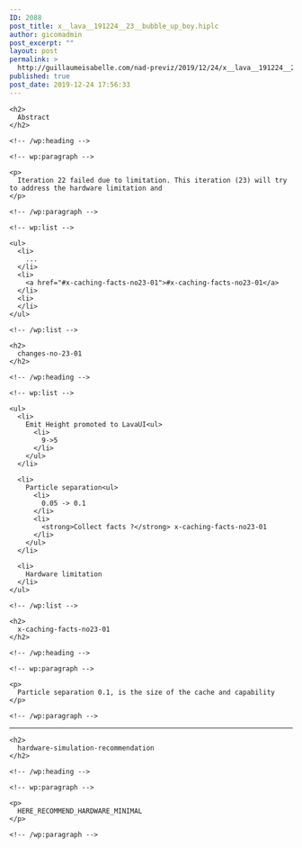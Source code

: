 ```yaml
---
ID: 2088
post_title: x__lava__191224__23__bubble_up_boy.hiplc
author: gicomadmin
post_excerpt: ""
layout: post
permalink: >
  http://guillaumeisabelle.com/nad-previz/2019/12/24/x__lava__191224__23__bubble_up_boy-hiplc/
published: true
post_date: 2019-12-24 17:56:33
---
```

<!-- wp:group -->

<div class="wp-block-group" id="abstract">
  <div class="wp-block-group__inner-container">
    <!-- wp:heading -->
    
    <h2>
      Abstract
    </h2>
    
    <!-- /wp:heading -->
    
    <!-- wp:paragraph -->
    
    <p>
      Iteration 22 failed due to limitation. This iteration (23) will try to address the hardware limitation and
    </p>
    
    <!-- /wp:paragraph -->
    
    <!-- wp:list -->
    
    <ul>
      <li>
        ...
      </li>
      <li>
        <a href="#x-caching-facts-no23-01">#x-caching-facts-no23-01</a>
      </li>
      <li>
      </li>
    </ul>
    
    <!-- /wp:list -->
  </div>
</div>

<!-- /wp:group -->

<!-- wp:more -->

<!--more-->

<!-- /wp:more -->

<!-- wp:group -->

<div class="wp-block-group" id="changes-no-23-01">
  <div class="wp-block-group__inner-container">
    <!-- wp:heading -->
    
    <h2>
      changes-no-23-01
    </h2>
    
    <!-- /wp:heading -->
    
    <!-- wp:list -->
    
    <ul>
      <li>
        Emit Height promoted to LavaUI<ul>
          <li>
            9->5
          </li>
        </ul>
      </li>
      
      <li>
        Particle separation<ul>
          <li>
            0.05 -> 0.1
          </li>
          <li>
            <strong>Collect facts ?</strong> x-caching-facts-no23-01
          </li>
        </ul>
      </li>
      
      <li>
        Hardware limitation
      </li>
    </ul>
    
    <!-- /wp:list -->
  </div>
</div>

<!-- /wp:group -->

<!-- wp:group -->

<div class="wp-block-group" id="x-caching-facts-no23-01">
  <div class="wp-block-group__inner-container">
    <!-- wp:heading -->
    
    <h2>
      x-caching-facts-no23-01
    </h2>
    
    <!-- /wp:heading -->
    
    <!-- wp:paragraph -->
    
    <p>
      Particle separation 0.1, is the size of the cache and capability
    </p>
    
    <!-- /wp:paragraph -->
  </div>
</div>

<!-- /wp:group -->

<!-- wp:separator -->

<hr class="wp-block-separator" />

<!-- /wp:separator -->

<!-- wp:group -->

<div class="wp-block-group" id="hardware-simulation-recommendation">
  <div class="wp-block-group__inner-container">
    <!-- wp:heading -->
    
    <h2>
      hardware-simulation-recommendation
    </h2>
    
    <!-- /wp:heading -->
    
    <!-- wp:paragraph -->
    
    <p>
      HERE_RECOMMEND_HARDWARE_MINIMAL
    </p>
    
    <!-- /wp:paragraph -->
  </div>
</div>

<!-- /wp:group -->